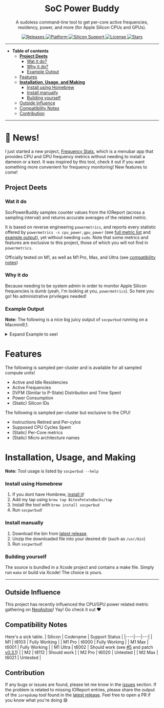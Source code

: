 <h1 align="center">SoC Power Buddy</h1>
<p align="center">
A sudoless command-line tool to get per-core active frequencies, residency, power, and more (for Apple Silicon CPUs and GPUs).
</p>
<p align="center">
    <a href="https://github.com/BitesPotatoBacks/SocPowerBuddy/releases">
        <img alt="Releases" src="https://img.shields.io/github/release/BitesPotatoBacks/SocPowerBuddy.svg"/>
    </a>
    <a href="">
       <img alt="Platform" src="https://img.shields.io/badge/platform-macOS-lightgray.svg"/>
    </a>
    <a href="">
       <img alt="Silicon Support" src="https://img.shields.io/badge/support-M1_Series-orange.svg"/>
    </a>
    <a href="https://github.com/BitesPotatoBacks/SocPowerBuddy/blob/main/LICENSE">
        <img alt="License" src="https://img.shields.io/github/license/BitesPotatoBacks/SocPowerBuddy.svg"/>
    </a>
    <a href="https://github.com/BitesPotatoBacks/SocPowerBuddy/stargazers">
        <img alt="Stars" src="https://img.shields.io/github/stars/BitesPotatoBacks/SocPowerBuddy.svg"/>
    </a>
</p>

___

- **Table of contents**
  - **[Project Deets](#project-deets)**
    - [Wat it do?](#wat-it-do)
    - [Why it do?](#why-it-do)
    - [Example Output](#example-output)
  - [Features](#features)
  - **[Installation, Usage, and Making](#installation-usage-and-making)**
    - [Install using Homebrew](#install-using-homebrew)
    - [Install manually](#install-manually)
    - [Building yourself](#building-yourself)
  - [Outside Influence](#outside-influence)
  - [Compatibility Notes](#compatibility-notes)
  - [Contribution](#contribution)

___
# 📰 News!
I just started a new project, [Frequency Stats](https://github.com/BitesPotatoBacks/FrequencyStats), which is a menubar app that provides CPU and GPU frequency metrics without needing to install a dameon or a kext. It was inspired by this tool, check it out if you want something more convenient for frequency monitoring! New features to come!

## Project Deets
### Wat it do
SocPowerBuddy samples counter values from the IOReport (across a sampling interval) and returns accurate averages of the related metric.

It is based on reverse engineering `powermetrics`, and reports every statistic offered by `powermetrics -s cpu_power,gpu_power` (see [full metric list](#features) and [example output](#example)), yet without needing `sudo`. Note that some metrics and features are exclusive to this project, those of which you will not find in `powermetrics`.

Officially tested on M1, as well as M1 Pro, Max, and Ultra (see [compatibility notes](#compatibility-notes))

### Why it do
Because needing to be system admin in order to monitor Apple Silicon frequencies is dumb (yeah, I'm looking at you, `powermetrics`). So here you go! No administrative privileges needed! 

### Example Output
**Note:** The following is a nice big juicy output of `socpwrbud` running on a Macmini9,1.
<details>

<summary>Expand Example to see!</summary>

```
Apple M1 T8103 (Sample 1):

	4-Core Icestorm ECPU:

		Supposed Cycles Spent:  1318404262
		Instructions Retired:   1.66480e+09
		Instructions Per-Clock: 1.26274

		Power Consumption: 65.89 mW

		Active Voltage:    825.13 mV
		Active Frequency:  1323.49 MHz

		Active Residency:  29.4%
		Idle Residency:    70.6%
		Dvfm Distribution: 972MHz, 771mV: 52.64% (1086ms)   1332MHz, 800mV: 19.08% (394ms)   1704MHz, 887mV: 7.24% (149ms)   2064MHz, 962mV: 21.05% (434ms)   

		Core 0:
			Power Consumption: 14.53 mW
			Active Voltage:    831.05 mV
			Active Frequency:  1356.95 MHz
			Active Residency:  15.6%
			Idle Residency:    84.4%
			Dvfm Distribution: 972MHz, 771mV: 49.64% (1025ms)   1332MHz, 800mV: 18.59% (384ms)   1704MHz, 887mV: 8.02% (166ms)   2064MHz, 962mV: 23.75% (490ms)   
		Core 1:
			Power Consumption: 13.57 mW
			Active Voltage:    831.42 mV
			Active Frequency:  1361.03 MHz
			Active Residency:  14.9%
			Idle Residency:    85.1%
			Dvfm Distribution: 972MHz, 771mV: 48.81% (1007ms)   1332MHz, 800mV: 20.44% (422ms)   1704MHz, 887mV: 5.65% (117ms)   2064MHz, 962mV: 25.10% (518ms)   
		Core 2:
			Power Consumption: 12.11 mW
			Active Voltage:    838.65 mV
			Active Frequency:  1397.5 MHz
			Active Residency:  12.1%
			Idle Residency:    87.9%
			Dvfm Distribution: 972MHz, 771mV: 47.09% (972ms)   1332MHz, 800mV: 17.68% (365ms)   1704MHz, 887mV: 6.34% (131ms)   2064MHz, 962mV: 28.88% (596ms)   
		Core 3:
			Power Consumption: 7.75 mW
			Active Voltage:    845.17 mV
			Active Frequency:  1424.25 MHz
			Active Residency:  9.0%
			Idle Residency:    91.0%
			Dvfm Distribution: 972MHz, 771mV: 48.17% (994ms)   1332MHz, 800mV: 11.96% (247ms)   1704MHz, 887mV: 7.28% (150ms)   2064MHz, 962mV: 32.60% (673ms)   

	4-Core Firestorm PCPU:

		Supposed Cycles Spent:  3590801722
		Instructions Retired:   1.37992e+10
		Instructions Per-Clock: 3.84294

		Power Consumption: 1912.79 mW

		Active Voltage:    1051.20 mV
		Active Frequency:  3003.88 MHz

		Active Residency:  53.3%
		Idle Residency:    46.7%
		Dvfm Distribution: 600MHz, 781mV: 0.20% (4ms)   828MHz, 781mV: 0.70% (15ms)   1056MHz, 781mV: 1.85% (38ms)   1284MHz, 800mV: 2.17% (45ms)   1500MHz, 812mV: 1.62% (33ms)   1728MHz, 831mV: 1.62% (34ms)   1956MHz, 865mV: 1.63% (34ms)   2184MHz, 909mV: 1.06% (22ms)   2388MHz, 953mV: 0.95% (20ms)   2592MHz, 1003mV: 0.36% (7ms)   2772MHz, 1053mV: 0.72% (15ms)   2988MHz, 1081mV: 0.36% (7ms)   3096MHz, 1081mV: 0.03% (1ms)   3144MHz, 1081mV: 0.43% (9ms)   3204MHz, 1081mV: 86.30% (1781ms)   

		Core 4:
			Power Consumption: 1038.76 mW
			Active Voltage:    1034.99 mV
			Active Frequency:  2895.56 MHz
			Active Residency:  33.9%
			Idle Residency:    66.1%
			Dvfm Distribution: 600MHz, 781mV: 0.31% (6ms)   828MHz, 781mV: 1.07% (22ms)   1056MHz, 781mV: 2.68% (55ms)   1284MHz, 800mV: 3.42% (71ms)   1500MHz, 812mV: 2.54% (52ms)   1728MHz, 831mV: 2.55% (53ms)   1956MHz, 865mV: 2.56% (53ms)   2184MHz, 909mV: 1.65% (34ms)   2388MHz, 953mV: 1.48% (31ms)   2592MHz, 1003mV: 0.56% (12ms)   2772MHz, 1053mV: 1.13% (23ms)   2988MHz, 1081mV: 0.56% (12ms)   3096MHz, 1081mV: 0.05% (1ms)   3144MHz, 1081mV: 0.67% (14ms)   3204MHz, 1081mV: 78.77% (1626ms)   
		Core 5:
			Power Consumption: 687.02 mW
			Active Voltage:    1044.88 mV
			Active Frequency:  2970.58 MHz
			Active Residency:  21.5%
			Idle Residency:    78.5%
			Dvfm Distribution: 600MHz, 781mV: 0.02% (0ms)   828MHz, 781mV: 0.25% (5ms)   1056MHz, 781mV: 2.36% (49ms)   1284MHz, 800mV: 2.66% (55ms)   1500MHz, 812mV: 2.22% (46ms)   1728MHz, 831mV: 2.20% (45ms)   1956MHz, 865mV: 2.41% (50ms)   2184MHz, 909mV: 1.72% (35ms)   2388MHz, 953mV: 0.81% (17ms)   2592MHz, 1003mV: 0.11% (2ms)   2988MHz, 1081mV: 0.01% (0ms)   3096MHz, 1081mV: 0.01% (0ms)   3204MHz, 1081mV: 85.22% (1759ms)   
		Core 6:
			Power Consumption: 23.26 mW
			Active Voltage:    836.13 mV
			Active Frequency:  1626.58 MHz
			Active Residency:  3.1%
			Idle Residency:    96.9%
			Dvfm Distribution: 600MHz, 781mV: 0.19% (4ms)   828MHz, 781mV: 0.54% (11ms)   1056MHz, 781mV: 15.96% (329ms)   1284MHz, 800mV: 18.74% (387ms)   1500MHz, 812mV: 15.62% (322ms)   1728MHz, 831mV: 15.51% (320ms)   1956MHz, 865mV: 15.60% (322ms)   2184MHz, 909mV: 11.87% (245ms)   2388MHz, 953mV: 5.66% (117ms)   3204MHz, 1081mV: 0.31% (6ms)   
		Core 7:
			Power Consumption: 60.56 mW
			Active Voltage:    895.57 mV
			Active Frequency:  2009.28 MHz
			Active Residency:  4.0%
			Idle Residency:    96.0%
			Dvfm Distribution: 828MHz, 781mV: 0.17% (4ms)   1056MHz, 781mV: 12.91% (266ms)   1284MHz, 800mV: 14.16% (292ms)   1500MHz, 812mV: 11.83% (244ms)   1728MHz, 831mV: 11.81% (244ms)   1956MHz, 865mV: 11.79% (243ms)   2184MHz, 909mV: 8.32% (172ms)   2388MHz, 953mV: 4.13% (85ms)   3204MHz, 1081mV: 24.89% (514ms)   

	8-Core Integrated Graphics:

		Power Consumption: 2.42 mW

		Active Voltage:    627.71 mV
		Active Frequency:  711.288 MHz

		Active Residency:  2.6%
		Idle Residency:    97.4%
		Dvfm Distribution: 396MHz, 400mV: 2.69% (56ms)   720MHz, 634mV: 97.31% (2008ms)   
```

</details>

# Features

The following is sampled per-cluster and is available for all sampled compute units!
- Active and Idle Residencies
- Active Frequencies
- DVFM (Similar to P-State) Distribution and Time Spent
- Power Consumption
- (Static) Silicon IDs

The following is sampled per-cluster but exclusive to the CPU!
- Instructions Retired and Per-cylce
- Supposed CPU Cycles Spent
- (Static) Per-Core metrics
- (Static) Micro architecture names

# Installation, Usage, and Making
**Note:** Tool usage is listed by `socpwrbud --help`

### Install using Homebrew
1. If you dont have Hombrew, [install it](https://brew.sh/index_ko)!
2. Add my tap using `brew tap BitesPotatoBacks/tap`
3. Install the tool with `brew install socpwrbud`
4. Run `socpwrbud`!

### Install manually
1. Download the bin from [latest release](https://github.com/BitesPotatoBacks/SocPowerBuddy/releases).
2. Unzip the downloaded file into your desired dir (such as `/usr/bin`) 
4. Run `socpwrbud`!

### Building yourself
The source is bundled in a Xcode project and contains a make file. Simply run `make` or build via Xcode! The choice is yours.

___

## Outside Influence
This project has recently influenced the CPU/GPU power related metric gathering on [NeoAsitop](https://github.com/op06072/NeoAsitop)! Yay! Go check it out :heart:

## Compatibility Notes
Here's a sick table.
| Silicon | Codename | Support Status |
|----|---|---|
| M1 | t8103 | Fully Working |
| M1 Pro | t6000 | Fully Working |
| M1 Max | t6001 | Fully Working |
| M1 Ultra | t6002 | Should work (see [#5](https://github.com/BitesPotatoBacks/SocPowerBuddy/issues/5) and patch [v0.3.1](https://github.com/BitesPotatoBacks/SocPowerBuddy/releases/tag/v0.3.1)) |
| M2 | t8112 | Should work |
| M2 Pro | t6020 | Untested |
| M2 Max | t6021 | Untested |

## Contribution
If any bugs or issues are found, please let me know in the [issues](https://github.com/BitesPotatoBacks/SocPowerBuddy/issues) section. If the problem is related to missing IOReport entries, please share the output of the `iorepdump` tool found in the [latest release](https://github.com/BitesPotatoBacks/SocPowerBuddy/releases/latest). Feel free to open a PR if you know what you're doing :smile:




